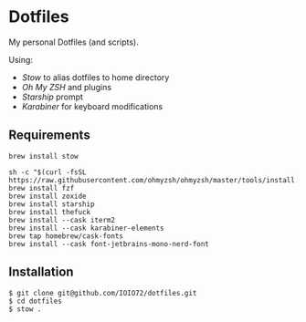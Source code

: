 # Dotfiles

My personal Dotfiles (and scripts).

Using:

* _Stow_ to alias dotfiles to home directory
* _Oh My ZSH_ and plugins
* _Starship_ prompt
* _Karabiner_ for keyboard modifications

## Requirements

```
brew install stow
```

```
sh -c "$(curl -fsSL https://raw.githubusercontent.com/ohmyzsh/ohmyzsh/master/tools/install.sh)"
brew install fzf
brew install zoxide
brew install starship
brew install thefuck
brew install --cask iterm2
brew install --cask karabiner-elements
brew tap homebrew/cask-fonts
brew install --cask font-jetbrains-mono-nerd-font
```

## Installation

```
$ git clone git@github.com/IOIO72/dotfiles.git
$ cd dotfiles
$ stow .
```
